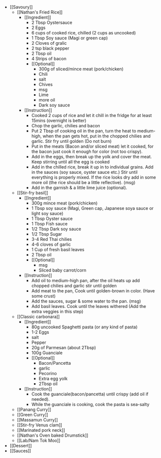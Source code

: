 - [[Savoury]]
	- [[Nathan's Fried Rice]]
		- [[Ingredient]]
			- 2 Tbsp Oystersauce
			- 2 Eggs
			- 6 cups of cooked rice, chilled (2 cups as uncooked)
			- 1 Tbsp Soy sauce (Magi or green cap)
			- 2 Cloves of gralic
			- 2 tsp black pepper
			- 2 Tbsp oil
			- 4 Strips of bacon
			- [[Optional]]
				- 300g of sliced/mince meat (pork/chicken)
				- Chili
				- salt
				- Chives
				- msg
				- Lime
				- more oil
				- Dark soy sauce
		- [[Instruction]]
			- Cooked 2 cups of rice and let it chill in the fridge for at least 15mins (overnight is better)
			- Chop the garlic, chilies and bacon
			- Put 2 Tbsp of cooking oil in the pan, turn the heat to medium-high, when the pan gets hot, put in the chopped chilies and garlic. Stir fry until golden (Do not burn)
			- Put in the meats (Bacon and/or sliced meat) let it cooked, for the bacon just cook it enough for color (not too crispy).
			- Add in the eggs, then break up the yolk and cover the meat. Keep stirring until all the egg is cooked
			- Add in the chilled rice, break it up in to individual grains. Add in the sauces (soy sauce, oyster sauce etc.) Stir until everything is properly mixed. If the rice looks dry add in some more oil (the rice should be a little reflective). (msg)
			- Add in the garnish & a little lime juice (optional).
	- [[Stir-fry basil]]
		- [[Ingredient]]
			- 300g mince meat (pork/chicken)
			- 1 Tbsp soy sauce (Magi, Green cap, Japanese soya sauce or light soy sauce)
			- 1 Tbsp Oyster sauce
			- 1 Tbsp Fish sauce
			- 1/2 Tbsp Dark soy sauce
			- 1/2 Tbsp Sugar
			- 3-4 Red Thai chilies
			- 4-6 cloves of garlic
			- 1 Cup of fresh basil leaves
			- 2 Tbsp oil
			- [[Optional]]
				- msg
				- Sliced baby carrot/corn
		- [[Instruction]]
			- Add oil to medium-high pan, after the oil heats up add chopped chilies and garlic stir until golden
			- Add meat to the pan, Cook until golden-brown in color. (Have some crust)
			- Add the sauces, sugar &  some water to the pan. (msg)
			- Add basil leaves. Cook until the leaves withered (Add the extra veggies in this step)
	- [[Classic carbonara]]
		- [[Ingredient]]
			- 80g uncooked Spaghetti pasta (or any kind of pasta)
			- 1-2 Eggs
			- salt
			- Pepper
			- 20g of Parmesan (about 2Tbsp)
			- 100g Guanciale
			- [[Optional]]
				- Bacon/Pancetta
				- garlic
				- Pecorino
				- Extra egg yolk
				- 2Tbsp oil
		- [[Instruction]]
			- Cook the guanciale(bacon/pancetta) until crispy (add oil if needed).
			- While the guanciale is cooking, cook the pasta is sea-salty
	- [[Panang Curry]]
	- [[Green Curry]]
	- [[Massamun Curry]]
	- [[Stir-fry Venus clam]]
	- [[Marinated pork neck]]
	- [[Nathan's Oven baked Drumstick]]
	- [[Lab/Nam Tok Moo]]
- [[Dessert]]
- [[Sauces]]